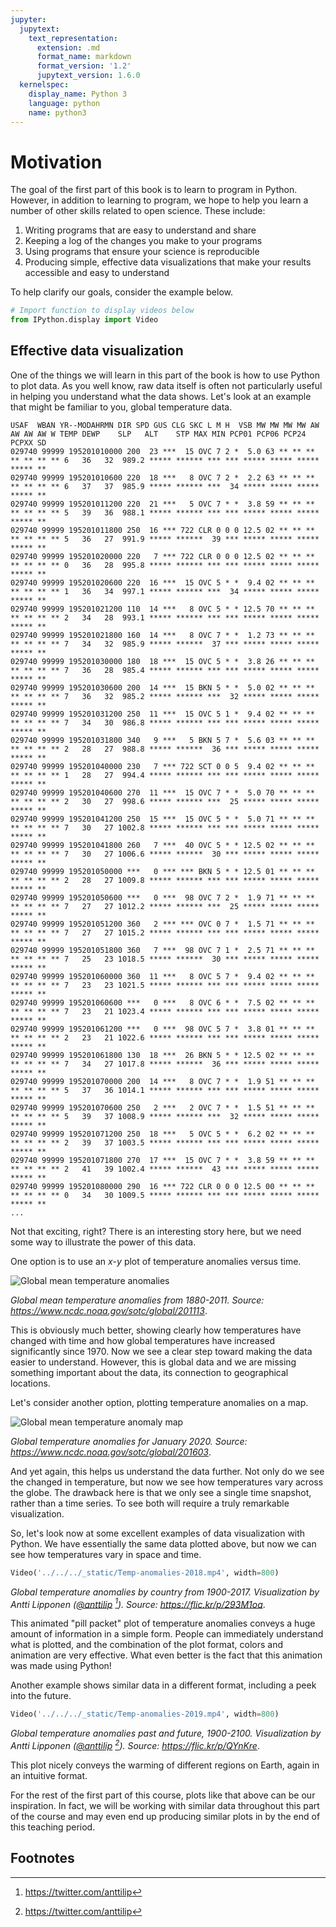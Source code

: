 ```yaml
---
jupyter:
  jupytext:
    text_representation:
      extension: .md
      format_name: markdown
      format_version: '1.2'
      jupytext_version: 1.6.0
  kernelspec:
    display_name: Python 3
    language: python
    name: python3
---
```


# Motivation

The goal of the first part of this book is to learn to program in Python. However, in addition to learning to program, we hope to help you learn a number of other skills related to open science. These include:

1. Writing programs that are easy to understand and share
2. Keeping a log of the changes you make to your programs
3. Using programs that ensure your science is reproducible
4. Producing simple, effective data visualizations that make your results accessible and easy to understand

To help clarify our goals, consider the example below.

```python tags=["hide-cell"]
# Import function to display videos below
from IPython.display import Video
```

## Effective data visualization

One of the things we will learn in this part of the book is how to use Python to plot data. As you well know, raw data itself is often not particularly useful in helping you understand what the data shows. Let's look at an example that might be familiar to you, global temperature data.

```
USAF  WBAN YR--MODAHRMN DIR SPD GUS CLG SKC L M H  VSB MW MW MW MW AW AW AW AW W TEMP DEWP    SLP   ALT    STP MAX MIN PCP01 PCP06 PCP24 PCPXX SD
029740 99999 195201010000 200  23 ***  15 OVC 7 2 *  5.0 63 ** ** ** ** ** ** ** 6   36   32  989.2 ***** ****** *** *** ***** ***** ***** ***** **
029740 99999 195201010600 220  18 ***   8 OVC 7 2 *  2.2 63 ** ** ** ** ** ** ** 6   37   37  985.9 ***** ****** ***  34 ***** ***** ***** ***** **
029740 99999 195201011200 220  21 ***   5 OVC 7 * *  3.8 59 ** ** ** ** ** ** ** 5   39   36  988.1 ***** ****** *** *** ***** ***** ***** ***** **
029740 99999 195201011800 250  16 *** 722 CLR 0 0 0 12.5 02 ** ** ** ** ** ** ** 5   36   27  991.9 ***** ******  39 *** ***** ***** ***** ***** **
029740 99999 195201020000 220   7 *** 722 CLR 0 0 0 12.5 02 ** ** ** ** ** ** ** 0   36   28  995.8 ***** ****** *** *** ***** ***** ***** ***** **
029740 99999 195201020600 220  16 ***  15 OVC 5 * *  9.4 02 ** ** ** ** ** ** ** 1   36   34  997.1 ***** ****** ***  34 ***** ***** ***** ***** **
029740 99999 195201021200 110  14 ***   8 OVC 5 * * 12.5 70 ** ** ** ** ** ** ** 2   34   28  993.1 ***** ****** *** *** ***** ***** ***** ***** **
029740 99999 195201021800 160  14 ***   8 OVC 7 * *  1.2 73 ** ** ** ** ** ** ** 7   34   32  985.9 ***** ******  37 *** ***** ***** ***** ***** **
029740 99999 195201030000 180  18 ***  15 OVC 5 * *  3.8 26 ** ** ** ** ** ** ** 7   36   28  985.4 ***** ****** *** *** ***** ***** ***** ***** **
029740 99999 195201030600 200  14 ***  15 BKN 5 * *  5.0 02 ** ** ** ** ** ** ** 7   36   32  985.2 ***** ****** ***  32 ***** ***** ***** ***** **
029740 99999 195201031200 250  11 ***  15 OVC 5 1 *  9.4 02 ** ** ** ** ** ** ** 7   34   30  986.8 ***** ****** *** *** ***** ***** ***** ***** **
029740 99999 195201031800 340   9 ***   5 BKN 5 7 *  5.6 03 ** ** ** ** ** ** ** 2   28   27  988.8 ***** ******  36 *** ***** ***** ***** ***** **
029740 99999 195201040000 230   7 *** 722 SCT 0 0 5  9.4 02 ** ** ** ** ** ** ** 1   28   27  994.4 ***** ****** *** *** ***** ***** ***** ***** **
029740 99999 195201040600 270  11 ***  15 OVC 7 * *  5.0 70 ** ** ** ** ** ** ** 2   30   27  998.6 ***** ****** ***  25 ***** ***** ***** ***** **
029740 99999 195201041200 250  15 ***  15 OVC 5 * *  5.0 71 ** ** ** ** ** ** ** 7   30   27 1002.8 ***** ****** *** *** ***** ***** ***** ***** **
029740 99999 195201041800 260   7 ***  40 OVC 5 * * 12.5 02 ** ** ** ** ** ** ** 7   30   27 1006.6 ***** ******  30 *** ***** ***** ***** ***** **
029740 99999 195201050000 ***   0 *** *** BKN 5 * * 12.5 01 ** ** ** ** ** ** ** 2   28   27 1009.8 ***** ****** *** *** ***** ***** ***** ***** **
029740 99999 195201050600 ***   0 ***  98 OVC 7 2 *  1.9 71 ** ** ** ** ** ** ** 7   27   27 1012.2 ***** ****** ***  25 ***** ***** ***** ***** **
029740 99999 195201051200 360   2 *** *** OVC 0 7 *  1.5 71 ** ** ** ** ** ** ** 7   27   27 1015.2 ***** ****** *** *** ***** ***** ***** ***** **
029740 99999 195201051800 360   7 ***  98 OVC 7 1 *  2.5 71 ** ** ** ** ** ** ** 7   25   23 1018.5 ***** ******  30 *** ***** ***** ***** ***** **
029740 99999 195201060000 360  11 ***   8 OVC 5 7 *  9.4 02 ** ** ** ** ** ** ** 7   23   23 1021.5 ***** ****** *** *** ***** ***** ***** ***** **
029740 99999 195201060600 ***   0 ***   8 OVC 6 * *  7.5 02 ** ** ** ** ** ** ** 7   23   21 1023.4 ***** ****** *** *** ***** ***** ***** ***** **
029740 99999 195201061200 ***   0 ***  98 OVC 5 7 *  3.8 01 ** ** ** ** ** ** ** 2   23   21 1022.6 ***** ****** *** *** ***** ***** ***** ***** **
029740 99999 195201061800 130  18 ***  26 BKN 5 * * 12.5 02 ** ** ** ** ** ** ** 7   34   27 1017.8 ***** ******  36 *** ***** ***** ***** ***** **
029740 99999 195201070000 200  14 ***   8 OVC 7 * *  1.9 51 ** ** ** ** ** ** ** 5   37   36 1014.1 ***** ****** *** *** ***** ***** ***** ***** **
029740 99999 195201070600 250   2 ***   2 OVC 7 * *  1.5 51 ** ** ** ** ** ** ** 5   39   37 1008.9 ***** ****** ***  32 ***** ***** ***** ***** **
029740 99999 195201071200 250  18 ***   5 OVC 5 * *  6.2 02 ** ** ** ** ** ** ** 2   39   37 1003.5 ***** ****** *** *** ***** ***** ***** ***** **
029740 99999 195201071800 270  17 ***  15 OVC 7 * *  3.8 59 ** ** ** ** ** ** ** 2   41   39 1002.4 ***** ******  43 *** ***** ***** ***** ***** **
029740 99999 195201080000 290  16 *** 722 CLR 0 0 0 12.5 00 ** ** ** ** ** ** ** 0   34   30 1009.5 ***** ****** *** *** ***** ***** ***** ***** **
...
```

Not that exciting, right? There is an interesting story here, but we need some way to illustrate the power of this data.

One option is to use an *x*-*y* plot of temperature anomalies versus time.

![Global mean temperature anomalies](https://www.ncdc.noaa.gov/sotc/service/global/global-land-ocean-mntp-anom/201101-201112.png)

*Global mean temperature anomalies from 1880-2011. Source: https://www.ncdc.noaa.gov/sotc/global/201113*.

This is obviously much better, showing clearly how temperatures have changed with time and how global temperatures have increased significantly since 1970. Now we see a clear step toward making the data easier to understand. However, this is global data and we are missing something important about the data, its connection to geographical locations.

Let's consider another option, plotting temperature anomalies on a map.

![Global mean temperature anomaly map](https://www.ncdc.noaa.gov/sotc/service/global/map-blended-mntp/202001.png)

*Global temperature anomalies for January 2020. Source: https://www.ncdc.noaa.gov/sotc/global/201603*.

And yet again, this helps us understand the data further. Not only do we see the changed in temperature, but now we see how temperatures vary across the globe. The drawback here is that we only see a single time snapshot, rather than a time series. To see both will require a truly remarkable visualization.

So, let's look now at some excellent examples of data visualization with Python. We have essentially the same data plotted above, but now we can see how temperatures vary in space and time.

```python tags=["hide-input"]
Video('../../../_static/Temp-anomalies-2018.mp4', width=800)
```

*Global temperature anomalies by country from 1900-2017. Visualization by Antti Lipponen ([@anttilip](https://twitter.com/anttilip) [^antti_twitter]). Source: https://flic.kr/p/293M1oa*.

This animated "pill packet" plot of temperature anomalies conveys a huge amount of information in a simple form. People can immediately understand what is plotted, and the combination of the plot format, colors and animation are very effective. What even better is the fact that this animation was made using Python!

Another example shows similar data in a different format, including a peek into the future.

```python
Video('../../../_static/Temp-anomalies-2019.mp4', width=800)
```

*Global temperature anomalies past and future, 1900-2100. Visualization by Antti Lipponen ([@anttilip](https://twitter.com/anttilip) [^antti_twitter]). Source: https://flic.kr/p/QYnKre*.

This plot nicely conveys the warming of different regions on Earth, again in an intuitive format.

For the rest of the first part of this course, plots like that above can be our inspiration. In fact, we will be working with similar data throughout this part of the course and may even end up producing similar plots in by the end of this teaching period.


## Footnotes

[^antti_twitter]: <https://twitter.com/anttilip>
